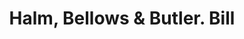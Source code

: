 ---
doi: 10.7916/D8N88NW7
date_other: '1876'
date_other_textual: '1876'
form: printed ephemera
genre:
- Invoices
name:
- Halm, Bellows & Butler
object_in_context_url: https://biggert.cul.columbia.edu/items/view/ave_biggert_01297
subject_hierarchical_geographic:
- Columbus, Ohio, United States
subject_name:
- Halm, Bellows & Butler
title: Halm, Bellows & Butler. Bill
sort_title: Halm, Bellows & Butler. Bill
call_number: ave_biggert_01297
coordinates:
- 39.983333333333334,-82.98333333333333
pid: ave_biggert_01297
identifiers: ave_biggert_01297
canvas_id: ldpd:396559
permalink: "/items/ave_biggert_01297/"
layout: iiif-image-page
---